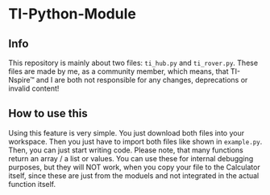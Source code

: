 # TI-Python-Module

## Info

This repository is mainly about two files: `ti_hub.py` and `ti_rover.py`. These files are made by me, as a community member, which means, that TI-Nspire™ and I are both not responsible for any changes, deprecations or invalid content!

## How to use this

Using this feature is very simple. You just download both files into your workspace. Then you just have to import both files like shown in `example.py`. Then, you can just start writing code. Please note, that many functions return an array / a list or values. You can use these for internal debugging purposes, but they will NOT work, when you copy your file to the Calculator itself, since these are just from the moduels and not integrated in the actual function itself.
